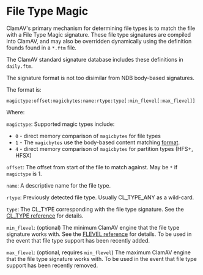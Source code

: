 # File Type Magic

ClamAV's primary mechanism for determining file types is to match the file with a File Type Magic signature. These file type signatures are compiled into ClamAV, and may also be overridden dynamically using the definition founds found in a `*.ftm` file.

The ClamAV standard signature database includes these definitions in `daily.ftm`.

The signature format is not too disimilar from NDB body-based signatures.

The format is:

```
magictype:offset:magicbytes:name:rtype:type[:min_flevel[:max_flevel]]
```

Where:

`magictype`: Supported magic types include:

* `0` - direct memory comparison of `magicbytes` for file types
* `1` - The `magicbytes` use the body-based content matching [format](BodySignatureFormat.md).
* `4` - direct memory comparison of `magicbytes` for partition types (HFS+, HFSX)

`offset`: The offset from start of the file to match against. May be `*` if `magictype` is 1.

`name`: A descriptive name for the file type.

`rtype`: Previously detected file type. Usually CL_TYPE_ANY as a wild-card.

`type`: The CL_TYPE corresponding with the file type signature. See the [CL_TYPE reference](../../appendix/FileTypes.md) for details.

`min_flevel`: (optional) The minimum ClamAV engine that the file type signature works with. See the [FLEVEL reference](../../appendix/FunctionalityLevels.md) for details. To be used in the event that file type support has been recently added.

`max_flevel`: (optional, requires `min_flevel`) The maximum ClamAV engine that the file type signature works with. To be used in the event that file type support has been recently removed.
